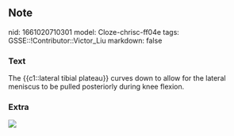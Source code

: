 ## Note
nid: 1661020710301
model: Cloze-chrisc-ff04e
tags: GSSE::!Contributor::Victor_Liu
markdown: false

### Text
The {{c1::lateral tibial plateau}} curves down to allow for the lateral meniscus to be pulled posteriorly during knee flexion.

### Extra
<img src="paste-e77ca00e9de6cdb8cfb9baa053fddb7b52cf12b0.jpg">

